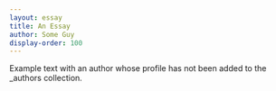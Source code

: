 ```yaml
---
layout: essay
title: An Essay
author: Some Guy
display-order: 100
---
```

Example text with an author whose profile has not been added to the _authors collection.